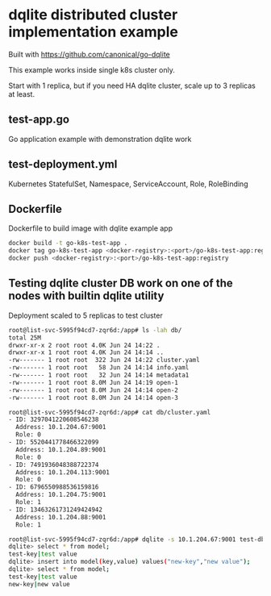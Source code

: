 # dqlite distributed cluster implementation example

Built with https://github.com/canonical/go-dqlite

This example works inside single k8s cluster only.

Start with 1 replica, but if you need HA dqlite cluster, scale up to 3 replicas at least.

## test-app.go

Go application example with demonstration dqlite work

## test-deployment.yml

Kubernetes StatefulSet, Namespace, ServiceAccount, Role, RoleBinding

## Dockerfile

Dockerfile to build image with dqlite example app

```bash
docker build -t go-k8s-test-app .
docker tag go-k8s-test-app <docker-registry>:<port>/go-k8s-test-app:registry
docker push <docker-registry>:<port>/go-k8s-test-app:registry
```

## Testing dqlite cluster DB work on one of the nodes with builtin dqlite utility

Deployment scaled to 5 replicas to test cluster

```bash
root@list-svc-5995f94cd7-zqr6d:/app# ls -lah db/
total 25M
drwxr-xr-x 2 root root 4.0K Jun 24 14:22 .
drwxr-xr-x 1 root root 4.0K Jun 24 14:14 ..
-rw------- 1 root root  322 Jun 24 14:22 cluster.yaml
-rw------- 1 root root   58 Jun 24 14:14 info.yaml
-rw------- 1 root root   32 Jun 24 14:14 metadata1
-rw------- 1 root root 8.0M Jun 24 14:19 open-1
-rw------- 1 root root 8.0M Jun 24 14:14 open-2
-rw------- 1 root root 8.0M Jun 24 14:14 open-3
```

```bash
root@list-svc-5995f94cd7-zqr6d:/app# cat db/cluster.yaml
- ID: 3297041220608546238
  Address: 10.1.204.67:9001
  Role: 0
- ID: 5520441778466322099
  Address: 10.1.204.89:9001
  Role: 0
- ID: 7491936048388722374
  Address: 10.1.204.113:9001
  Role: 0
- ID: 6796550988536159816
  Address: 10.1.204.75:9001
  Role: 1
- ID: 13463261731249424942
  Address: 10.1.204.88:9001
  Role: 1
```

```bash
root@list-svc-5995f94cd7-zqr6d:/app# dqlite -s 10.1.204.67:9001 test-db
dqlite> select * from model;
test-key|test value
dqlite> insert into model(key,value) values("new-key","new value");
dqlite> select * from model;
test-key|test value
new-key|new value
```

